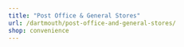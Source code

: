 ```yaml
---
title: "Post Office & General Stores"
url: /dartmouth/post-office-and-general-stores/
shop: convenience
---
```


